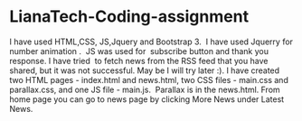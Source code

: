 # LianaTech-Coding-assignment

I have used HTML,CSS, JS,Jquery and Bootstrap 3. 
I have used Jquerry for number animation . 
JS was used for  subscribe button and thank you response.
I have tried  to fetch news from the RSS feed that you have shared, but it was not successful. May be I will try later :).
I have created two HTML pages - index.html and news.html, two CSS files - main.css and parallax.css, and one JS file - main.js. 
Parallax is in the news.html. From home page you can go to news page by clicking More News under Latest News.